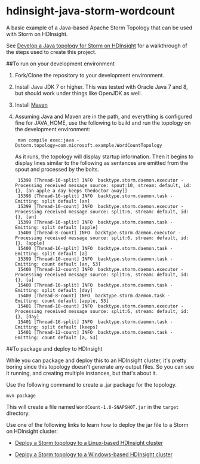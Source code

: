 # hdinsight-java-storm-wordcount
A basic example of a Java-based Apache Storm Topology that can be used with Storm on HDInsight.

See [Develop a Java topology for Storm on HDInsight](https://azure.microsoft.com/en-us/documentation/articles/hdinsight-storm-develop-java-topology) for a walkthrough of the steps used to create this project.

##To run on your development environment

1. Fork/Clone the repository to your development environment.

2. Install Java JDK 7 or higher. This was tested with Oracle Java 7 and 8, but should work under things like OpenJDK as well.

3. Install [Maven](http://maven.apache.org/)

4. Assuming Java and Maven are in the path, and everything is configured fine for JAVA_HOME, use the following to build and run the topology on the development environment:

        mvn compile exec:java -Dstorm.topology=com.microsoft.example.WordCountTopology

	As it runs, the topology will display startup information. Then it begins to display lines similar to the following as sentences are emitted from the spout and processed by the bolts.

		15398 [Thread-16-split] INFO  backtype.storm.daemon.executor - Processing received message source: spout:10, stream: default, id: {}, [an apple a day keeps thedoctor away]]
		15398 [Thread-16-split] INFO  backtype.storm.daemon.task - Emitting: split default [an]
		15399 [Thread-10-count] INFO  backtype.storm.daemon.executor - Processing received message source: split:6, stream: default, id: {}, [an]
		15399 [Thread-16-split] INFO  backtype.storm.daemon.task - Emitting: split default [apple]
		15400 [Thread-8-count] INFO  backtype.storm.daemon.executor - Processing received message source: split:6, stream: default, id: {}, [apple]
		15400 [Thread-16-split] INFO  backtype.storm.daemon.task - Emitting: split default [a]
		15399 [Thread-10-count] INFO  backtype.storm.daemon.task - Emitting: count default [an, 53]
		15400 [Thread-12-count] INFO  backtype.storm.daemon.executor - Processing received message source: split:6, stream: default, id: {}, [a]
		15400 [Thread-16-split] INFO  backtype.storm.daemon.task - Emitting: split default [day]
		15400 [Thread-8-count] INFO  backtype.storm.daemon.task - Emitting: count default [apple, 53]
		15401 [Thread-10-count] INFO  backtype.storm.daemon.executor - Processing received message source: split:6, stream: default, id: {}, [day]
		15401 [Thread-16-split] INFO  backtype.storm.daemon.task - Emitting: split default [keeps]
		15401 [Thread-12-count] INFO  backtype.storm.daemon.task - Emitting: count default [a, 53]

##To package and deploy to HDInsight

While you can package and deploy this to an HDInsight cluster, it's pretty boring since this topology doesn't generate any output files. So you can see it running, and creating multiple instances, but that's about it.

Use the following command to create a .jar package for the topology.

	mvn package

This will create a file named `WordCount-1.0-SNAPSHOT.jar` in the `target` directory.
	
Use one of the following links to learn how to deploy the jar file to a Storm on HDInsight cluster:

* [Deploy a Storm topology to a Linux-based HDInsight cluster](https://azure.microsoft.com/en-us/documentation/articles/hdinsight-storm-deploy-monitor-topology-linux/)

* [Deploy a Storm topology to a Windows-based HDInsight cluster](https://azure.microsoft.com/en-us/documentation/articles/hdinsight-storm-deploy-monitor-topology/)
